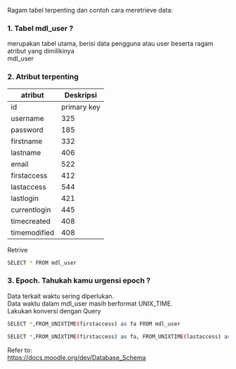 Ragam tabel terpenting dan contoh cara meretrieve data:  
  
  
### 1. Tabel mdl_user ?  
merupakan tabel utama, berisi data pengguna atau user beserta ragam atribut yang dimilikinya\
mdl_user

### 2. Atribut terpenting  
| atribut            | Deskripsi              |
| ------------------ | ---------------------- |
| id                 | primary key            |
| username           | 325                    | 
| password           | 185                    | 
| firstname          | 332                    | 
| lastname           | 406                    | 
| email              | 522                    | 
| firstaccess        | 412                    | 
| lastaccess         | 544                    | 
| lastlogin          | 421                    | 
| currentlogin       | 445                    |
| timecreated        | 408                    |
| timemodified       | 408                    |  
  
Retrive
```bash
SELECT * FROM mdl_user
```  
  
  
### 3. Epoch. Tahukah kamu urgensi epoch ?  
Data terkait waktu sering diperlukan.  
Data waktu dalam mdl_user masih berformat UNIX_TIME.  
Lakukan konversi dengan Query  

```bash
SELECT *,FROM_UNIXTIME(firstaccess) as fa FROM mdl_user
```  
  
```bash
SELECT *,FROM_UNIXTIME(firstaccess) as fa, FROM_UNIXTIME(lastaccess) as la  FROM mdl_user
```   
  

Refer to:  
https://docs.moodle.org/dev/Database_Schema